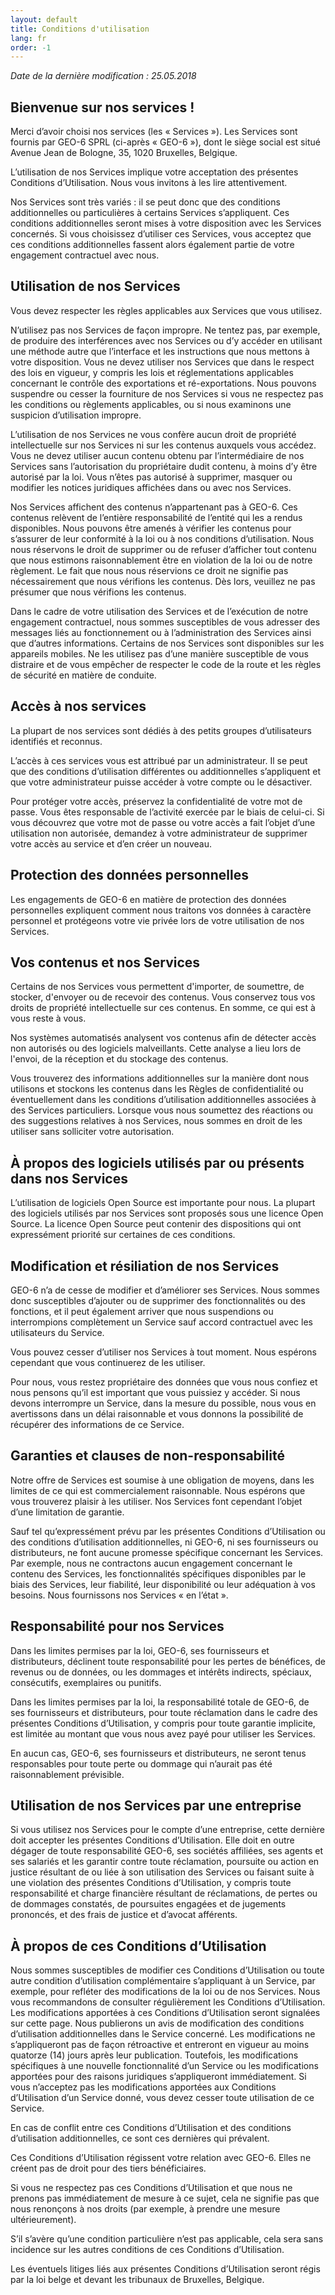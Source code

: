 ```yaml
---
layout: default
title: Conditions d'utilisation
lang: fr
order: -1
---
```

*Date de la dernière modification : 25.05.2018*

## Bienvenue sur nos services !

Merci d’avoir choisi nos services (les « Services »). Les Services sont fournis par GEO-6 SPRL  (ci-après « GEO-6 »), dont le siège social est situé Avenue Jean de Bologne, 35, 1020 Bruxelles, Belgique.

L’utilisation de nos Services implique votre acceptation des présentes Conditions d’Utilisation. Nous vous invitons à les lire attentivement.

Nos Services sont très variés : il se peut donc que des conditions additionnelles ou particulières à certains Services s’appliquent. Ces conditions additionnelles seront mises à votre disposition avec les Services concernés. Si vous choisissez d’utiliser ces Services, vous acceptez que ces conditions additionnelles fassent alors également partie de votre engagement contractuel avec nous.

## Utilisation de nos Services

Vous devez respecter les règles applicables aux Services que vous utilisez.

N’utilisez pas nos Services de façon impropre. Ne tentez pas, par exemple, de produire des interférences avec nos Services ou d’y accéder en utilisant une méthode autre que l’interface et les instructions que nous mettons à votre disposition. Vous ne devez utiliser nos Services que dans le respect des lois en vigueur, y compris les lois et réglementations applicables concernant le contrôle des exportations et ré-exportations. Nous pouvons suspendre ou cesser la fourniture de nos Services si vous ne respectez pas les conditions ou règlements applicables, ou si nous examinons une suspicion d’utilisation impropre.

L’utilisation de nos Services ne vous confère aucun droit de propriété intellectuelle sur nos Services ni sur les contenus auxquels vous accédez. Vous ne devez utiliser aucun contenu obtenu par l’intermédiaire de nos Services sans l’autorisation du propriétaire dudit contenu, à moins d’y être autorisé par la loi. Vous n’êtes pas autorisé à supprimer, masquer ou modifier les notices juridiques affichées dans ou avec nos Services.

Nos Services affichent des contenus n’appartenant pas à GEO-6. Ces contenus relèvent de l’entière responsabilité de l’entité qui les a rendus disponibles. Nous pouvons être amenés à vérifier les contenus pour s’assurer de leur conformité à la loi ou à nos conditions d’utilisation. Nous nous réservons le droit de supprimer ou de refuser d’afficher tout contenu que nous estimons raisonnablement être en violation de la loi ou de notre règlement. Le fait que nous nous réservions ce droit ne signifie pas nécessairement que nous vérifions les contenus. Dès lors, veuillez ne pas présumer que nous vérifions les contenus.

Dans le cadre de votre utilisation des Services et de l’exécution de notre engagement contractuel, nous sommes susceptibles de vous adresser des messages liés au fonctionnement ou à l’administration des Services ainsi que d’autres informations.
Certains de nos Services sont disponibles sur les appareils mobiles. Ne les utilisez pas d’une manière susceptible de vous distraire et de vous empêcher de respecter le code de la route et les règles de sécurité en matière de conduite.

## Accès à nos services

La plupart de nos services sont dédiés à des petits groupes d’utilisateurs identifiés et reconnus.

L’accès à ces services vous est attribué par un administrateur. Il se peut que des conditions d’utilisation différentes ou additionnelles s’appliquent et que votre administrateur puisse accéder à votre compte ou le désactiver.

Pour protéger votre accès, préservez la confidentialité de votre mot de passe. Vous êtes responsable de l’activité exercée par le biais de celui-ci. Si vous découvrez que votre mot de passe ou votre accès  a fait l’objet d’une utilisation non autorisée, demandez à votre administrateur de supprimer votre accès au service et d’en créer un nouveau.

## Protection des données personnelles

Les engagements de GEO-6 en matière de protection des données personnelles expliquent comment nous traitons vos données à caractère personnel et protégeons votre vie privée lors de votre utilisation de nos Services.

## Vos contenus et nos Services

Certains de nos Services vous permettent d'importer, de soumettre, de stocker, d'envoyer ou de recevoir des contenus. Vous conservez tous vos droits de propriété intellectuelle sur ces contenus. En somme, ce qui est à vous reste à vous.

Nos systèmes automatisés analysent vos contenus afin de détecter accès non autorisés ou des logiciels malveillants. Cette analyse a lieu lors de l'envoi, de la réception et du stockage des contenus.

Vous trouverez des informations additionnelles sur la manière dont nous utilisons et stockons les contenus dans les Règles de confidentialité ou éventuellement dans les conditions d’utilisation additionnelles associées à des Services particuliers. Lorsque vous nous soumettez des réactions ou des suggestions relatives à nos Services, nous sommes en droit de les utiliser sans solliciter votre autorisation.

## À propos des logiciels utilisés par ou présents dans nos Services

L’utilisation de logiciels Open Source est importante pour nous. La plupart des logiciels utilisés par nos Services sont proposés sous une licence Open Source. La licence Open Source peut contenir des dispositions qui ont expressément priorité sur certaines de ces conditions.

## Modification et résiliation de nos Services

GEO-6 n’a de cesse de modifier et d’améliorer ses Services. Nous sommes donc susceptibles d’ajouter ou de supprimer des fonctionnalités ou des fonctions, et il peut également arriver que nous suspendions ou interrompions complètement un Service sauf accord contractuel avec les utilisateurs du Service.

Vous pouvez cesser d’utiliser nos Services à tout moment. Nous espérons cependant que vous continuerez de les utiliser.

Pour nous, vous restez propriétaire des données que vous nous confiez et nous pensons qu’il est important que vous puissiez y accéder. Si nous devons interrompre un Service, dans la mesure du possible, nous vous en avertissons dans un délai raisonnable et vous donnons la possibilité de récupérer des informations de ce Service.

## Garanties et clauses de non-responsabilité

Notre offre de Services est soumise à une obligation de moyens, dans les limites de ce qui est commercialement raisonnable. Nous espérons que vous trouverez plaisir à les utiliser. Nos Services font cependant l’objet d’une limitation de garantie.

Sauf tel qu’expressément prévu par les présentes Conditions d’Utilisation ou des conditions d’utilisation additionnelles, ni GEO-6, ni ses fournisseurs ou distributeurs, ne font aucune promesse spécifique concernant les Services. Par exemple, nous ne contractons aucun engagement concernant le contenu des Services, les fonctionnalités spécifiques disponibles par le biais des Services, leur fiabilité, leur disponibilité ou leur adéquation à vos besoins. Nous fournissons nos Services « en l’état ».

## Responsabilité pour nos Services

Dans les limites permises par la loi, GEO-6, ses fournisseurs et distributeurs, déclinent toute responsabilité pour les pertes de bénéfices, de revenus ou de données, ou les dommages et intérêts indirects, spéciaux, consécutifs, exemplaires ou punitifs.

Dans les limites permises par la loi, la responsabilité totale de GEO-6, de ses fournisseurs et distributeurs, pour toute réclamation dans le cadre des présentes Conditions d’Utilisation, y compris pour toute garantie implicite, est limitée au montant que vous nous avez payé pour utiliser les Services.

En aucun cas, GEO-6, ses fournisseurs et distributeurs, ne seront tenus responsables pour toute perte ou dommage qui n’aurait pas été raisonnablement prévisible.

## Utilisation de nos Services par une entreprise

Si vous utilisez nos Services pour le compte d’une entreprise, cette dernière doit accepter les présentes Conditions d’Utilisation. Elle doit en outre dégager de toute responsabilité GEO-6, ses sociétés affiliées, ses agents et ses salariés et les garantir contre toute réclamation, poursuite ou action en justice résultant de ou liée à son utilisation des Services ou faisant suite à une violation des présentes Conditions d’Utilisation, y compris toute responsabilité et charge financière résultant de réclamations, de pertes ou de dommages constatés, de poursuites engagées et de jugements prononcés, et des frais de justice et d’avocat afférents.

## À propos de ces Conditions d’Utilisation

Nous sommes susceptibles de modifier ces Conditions d’Utilisation ou toute autre condition d’utilisation complémentaire s’appliquant à un Service, par exemple, pour refléter des modifications de la loi ou de nos Services. Nous vous recommandons de consulter régulièrement les Conditions d’Utilisation. Les modifications apportées à ces Conditions d’Utilisation seront signalées sur cette page. Nous publierons un avis de modification des conditions d’utilisation additionnelles dans le Service concerné. Les modifications ne s’appliqueront pas de façon rétroactive et entreront en vigueur au moins quatorze (14) jours après leur publication. Toutefois, les modifications spécifiques à une nouvelle fonctionnalité d’un Service ou les modifications apportées pour des raisons juridiques s’appliqueront immédiatement. Si vous n’acceptez pas les modifications apportées aux Conditions d’Utilisation d’un Service donné, vous devez cesser toute utilisation de ce Service.

En cas de conflit entre ces Conditions d’Utilisation et des conditions d’utilisation additionnelles, ce sont ces dernières qui prévalent.

Ces Conditions d’Utilisation régissent votre relation avec GEO-6. Elles ne créent pas de droit pour des tiers bénéficiaires.

Si vous ne respectez pas ces Conditions d’Utilisation et que nous ne prenons pas immédiatement de mesure à ce sujet, cela ne signifie pas que nous renonçons à nos droits (par exemple, à prendre une mesure ultérieurement).

S’il s’avère qu’une condition particulière n’est pas applicable, cela sera sans incidence sur les autres conditions de ces Conditions d’Utilisation.

Les éventuels litiges liés aux présentes Conditions d’Utilisation seront régis par la loi belge et devant les tribunaux de Bruxelles, Belgique.
